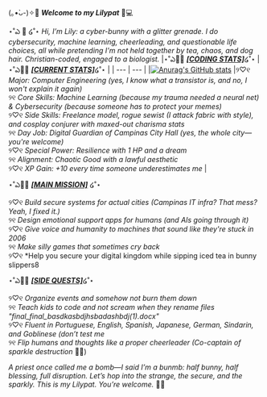  (｡•̀ᴗ-)✧🌸 ***Welcome to my Lilypat*** 🐇💻
 

⋆˚ఎ 🌼 ໒˚⋆ *Hi, I’m Lily: a cyber-bunny with a glitter grenade. I do cybersecurity, machine learning, cheerleading, and questionable life choices, all while pretending I'm not held together by tea, chaos, and dog hair. Christian-coded, engaged to a biologist.*
|⋆˚ఎ🐇🌷 <ins>***[CODING STATS]***</ins>໒˚⋆  | ⋆˚ఎ🐰🌷 <ins>***[CURRENT STATS]***</ins>໒˚⋆ |
| --- | --- |
|[![Anurag's GitHub stats](https://github-readme-stats.vercel.app/api?username=lilyhaschen)](https://github.com/anuraghazra/github-readme-stats) |୨♡୧ *Major: Computer Engineering (yes, I know what a transistor is, and no, I won't explain it again)*  
୨୧ *Core Skills: Machine Learning (because my trauma needed a neural net) & Cybersecurity (because someone has to protect your memes)*  
୨♡୧ *Side Skills: Freelance model, rogue sewist (I attack fabric with style), and cosplay conjurer with maxed-out charisma stats*  
୨୧ *Day Job: Digital Guardian of Campinas City Hall (yes, the whole city—you're welcome)*  
୨♡୧ *Special Power: Resilience with 1 HP and a dream*  
୨୧ *Alignment: Chaotic Good with a lawful aesthetic*  
୨♡୧ *XP Gain: +10 every time someone underestimates me*  |


⋆˚ఎ🐑🌷 <ins>***[MAIN MISSION]***</ins> ໒˚⋆

୨♡୧ *Build secure systems for actual cities (Campinas IT infra? That mess? Yeah, I fixed it.)*  
୨୧ *Design emotional support apps for humans (and AIs going through it)*  
୨♡୧ *Give voice and humanity to machines that sound like they're stuck in 2006*  
୨୧ *Make silly games that sometimes cry back*  
୨♡୧ *Help you secure your digital kingdom while sipping iced tea in bunny slippers8  


⋆˚ఎ🐸🌷 <ins>***[SIDE QUESTS]***</ins>໒˚⋆

୨♡୧ *Organize events and somehow not burn them down*  
୨୧ *Teach kids to code and not scream when they rename files "final_final_basdkasbdjhsbadashbdj(1).docx"*  
୨♡୧ *Fluent in Portuguese, English, Spanish, Japanese, German, Sindarin, and Goblinese (don’t test me*  
୨୧ *Flip humans and thoughts like a proper cheerleader (Co-captain of sparkle destruction* 🐰💥)  


*A priest once called me a bomb—I said I’m a *bunmb*: half bunny, half blessing, full disruption. Let’s hop into the strange, the secure, and the sparkly. This is my Lilypat. You’re welcome.* 🐰✨

